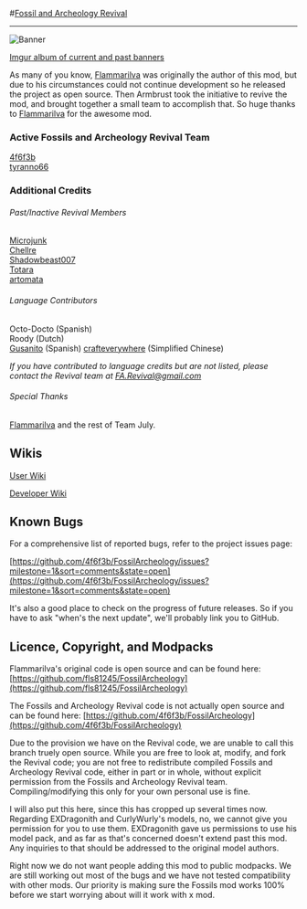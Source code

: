 #[Fossil and Archeology Revival](http://www.minecraftforum.net/topic/1708636-)
***
![Banner](http://i.imgur.com/iwRq4yy.jpg)

[Imgur album of current and past banners](http://imgur.com/a/hBe0h)

As many of you know, [Flammarilva](https://github.com/fls81245) was originally the author of this mod, 
but due to his circumstances could not continue development so he released the project as open source. 
Then Armbrust took the initiative to revive the mod, and brought together a small team to accomplish that. 
So huge thanks to [Flammarilva](https://github.com/fls81245) for the awesome mod.

### Active Fossils and Archeology Revival Team

[4f6f3b](https://github.com/4f6f3b)  
[tyranno66](https://github.com/tyranno66)  

### Additional Credits
###### Past/Inactive Revival Members
[Microjunk](https://github.com/Microjunk)  
[Chellre](https://github.com/Chellre)  
[Shadowbeast007](https://github.com/Shadowbeast)  
[Totara](https://github.com/TotaraStudios)  
[artomata](https://github.com/artomata)  

###### Language Contributors
Octo-Docto (Spanish)  
Roody (Dutch)  
[Gusanito](https://github.com/Gusanito) (Spanish)
[crafteverywhere](https://github.com/crafteverywhere) (Simplified Chinese)

*If you have contributed to language credits but are not listed, please contact
the Revival team at FA.Revival@gmail.com*

###### Special Thanks
[Flammarilva](https://github.com/fls81245) and the rest of Team July.

## Wikis
[User Wiki](http://fossils-archeology.wikia.com/)

[Developer Wiki](https://github.com/4f6f3b/FossilArcheology/wiki)

## Known Bugs
For a comprehensive list of reported bugs, refer to the project issues page:

[https://github.com/4f6f3b/FossilArcheology/issues?milestone=1&sort=comments&state=open](https://github.com/4f6f3b/FossilArcheology/issues?milestone=1&sort=comments&state=open)

It's also a good place to check on the progress of future releases. So if you have to ask "when's the next update", we'll probably link you to GitHub.

## Licence, Copyright, and Modpacks
Flammarilva's original code is open source and can be found here: [https://github.com/fls81245/FossilArcheology](https://github.com/fls81245/FossilArcheology)

The Fossils and Archeology Revival code is not actually open source and can be found here: [https://github.com/4f6f3b/FossilArcheology](https://github.com/4f6f3b/FossilArcheology)

Due to the provision we have on the Revival code, we are unable to call this branch truely open source. 
While you are free to look at, modify, and fork the Revival code; you are not free to redistribute compiled 
Fossils and Archeology Revival code, either in part or in whole, without explicit permission from the Fossils 
and Archeology Revival team. Compiling/modifying this only for your own personal use is fine.

I will also put this here, since this has cropped up several times now. Regarding EXDragonith and CurlyWurly's models, no, we cannot give you permission for you to use them. EXDragonith gave us permissions to use his model pack, and as far as that's concerned doesn't extend past this mod. Any inquiries to that should be addressed to the original model authors.

Right now we do not want people adding this mod to public modpacks. We are still working out most of the bugs and we have not tested compatibility with other mods. Our priority is making sure the Fossils mod works 100% before we start worrying about will it work with x mod.
